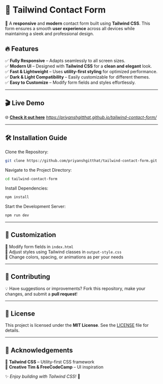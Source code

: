 # 🌟 Tailwind Contact Form  

🚀 A **responsive** and **modern** contact form built using **Tailwind CSS**. This form ensures a smooth **user experience** across all devices while maintaining a sleek and professional design.  

## 🔥 Features  
✅ **Fully Responsive** – Adapts seamlessly to all screen sizes.  
✅ **Modern UI** – Designed with **Tailwind CSS** for a **clean and elegant** look.  
✅ **Fast & Lightweight** – Uses **utility-first styling** for optimized performance.  
✅ **Dark & Light Compatibility** – Easily customizable for different themes.  
✅ **Easy to Customize** – Modify form fields and styles effortlessly.  

---

## 🎬 Live Demo  
🌐 **[Check it out here](#)** *https://priyanshgitthat.github.io/tailwind-contact-form/*  

---

## 🛠️ Installation Guide  

Clone the Repository:  
```bash
git clone https://github.com/priyanshgitthat/tailwind-contact-form.git
```

Navigate to the Project Directory:  
```bash
cd tailwind-contact-form
```

Install Dependencies:  
```bash
npm install
```

Start the Development Server:  
```bash
npm run dev
```

---

## 🎨 Customization  

🔹 Modify form fields in `index.html`  
🔹 Adjust styles using Tailwind classes in `output-style.css`  
🔹 Change colors, spacing, or animations as per your needs  

---

## 🤝 Contributing  

💡 Have suggestions or improvements? Fork this repository, make your changes, and submit a **pull request**!  

---

## 📜 License  

This project is licensed under the **MIT License**. See the [LICENSE](LICENSE) file for details.  

---

## 🙌 Acknowledgements  

🔹 **Tailwind CSS** – Utility-first CSS framework  
🔹 **Creative Tim & FreeCodeCamp** – UI inspiration  

✨ *Enjoy building with Tailwind CSS!* 🚀  

